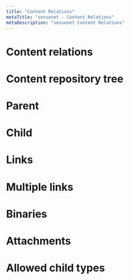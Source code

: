 ```yaml
---
title: "Content Relations"
metaTitle: "sensenet - Content Relations"
metaDescription: "sensenet Content Relations"
---
```


# Content relations
# Content repository tree
# Parent
# Child
# Links
# Multiple links
# Binaries
# Attachments
# Allowed child types
